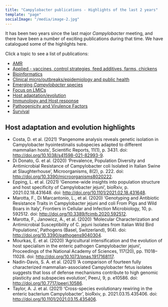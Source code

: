 ```yaml
---
title: "Campylobacter publications - Highlights of the last 2 years"
template: "page"
socialImage: "/media/image-2.jpg"
---
```

It has been two years since the last major *Campylobacter* meeting, and there have been a number of exciting publications during that time. We have catalogued some of the highlights here. 

Click a topic to see a list of publications:

* [AMR](/pages/literature/amr)
* [Applied - vaccines, control strategies, feed additives, farms, chickens](/pages/literature/applied)
* [Bioinformatics](/pages/literature/bioinformatics)
* [Clinical micro/outbreaks/epidemiology and public health](/pages/literature/clinical)
* [Emerging *Campylobacter* species](/pages/literature/emerging)
* [Focus on LMICs](/pages/literature/lmics)
* [Host adaptation/evolution](/pages/literature/evolution)
* [Immunology and Host response](/pages/literature/immunology)
* [Pathogenicity and Virulence Factors](/pages/literature/pathogenicity)
* [Survival](/pages/literature/survival)

## Host adaptation and evolution highlights

* Costa, D. et al. (2021) ‘Pangenome analysis reveals genetic isolation in Campylobacter hyointestinalis subspecies adapted to different mammalian hosts’, Scientific Reports, 11(1), p. 3431. doi: http://doi.org/10.1038/s41598-021-82993-9.
* Di Donato, G. et al. (2020) ‘Prevalence, Population Diversity and Antimicrobial Resistance of Campylobacter coli Isolated in Italian Swine at Slaughterhouse’, Microorganisms, 8(2), p. 222. doi: http://doi.org/10.3390/microorganisms8020222.
* Epping, L. et al. (2021) ‘Genome-wide insights into population structure and host specificity of Campylobacter jejuni’, bioRxiv, p. 2021.02.18.431648. doi: http://doi.org/10.1101/2021.02.18.431648.
* Marotta, F., Di Marcantonio, L., et al. (2020) ‘Genotyping and Antibiotic Resistance Traits in Campylobacter jejuni and coli From Pigs and Wild Boars in Italy’, Frontiers in Cellular and Infection Microbiology, 10, p. 592512. doi: http://doi.org/10.3389/fcimb.2020.592512.
* Marotta, F., Janowicz, A., et al. (2020) ‘Molecular Characterization and Antimicrobial Susceptibility of C. jejuni Isolates from Italian Wild Bird Populations’, Pathogens (Basel, Switzerland), 9(4). doi: http://doi.org/10.3390/pathogens9040304.
* Mourkas, E. et al. (2020) ‘Agricultural intensification and the evolution of host specialism in the enteric pathogen Campylobacter jejuni’, Proceedings of the National Academy of Sciences, 117(20), pp. 11018–11028. doi: http://doi.org/10.1073/pnas.1917168117.
* Nadin-Davis, S. A. et al. (2021) ‘A comparison of fourteen fully characterized mammalian-associated Campylobacter fetus isolates suggests that loss of defense mechanisms contribute to high genomic plasticity and subspecies evolution’, PeerJ, 9, p. e10586. doi: http://doi.org/10.7717/peerj.10586.
* Taylor, A. J. et al. (2021) ‘Cross-species evolutionary rewiring in the enteric bacterium Campylobacter’, bioRxiv, p. 2021.03.15.435406. doi: http://doi.org/10.1101/2021.03.15.435406.